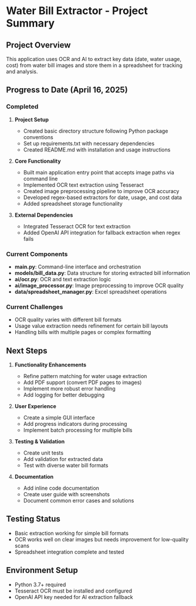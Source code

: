 # Water Bill Extractor - Project Summary

## Project Overview
This application uses OCR and AI to extract key data (date, water usage, cost) from water bill images and store them in a spreadsheet for tracking and analysis.

## Progress to Date (April 16, 2025)

### Completed
1. **Project Setup**
   - Created basic directory structure following Python package conventions
   - Set up requirements.txt with necessary dependencies
   - Created README.md with installation and usage instructions

2. **Core Functionality**
   - Built main application entry point that accepts image paths via command line
   - Implemented OCR text extraction using Tesseract
   - Created image preprocessing pipeline to improve OCR accuracy
   - Developed regex-based extractors for date, usage, and cost data
   - Added spreadsheet storage functionality

3. **External Dependencies**
   - Integrated Tesseract OCR for text extraction
   - Added OpenAI API integration for fallback extraction when regex fails

### Current Components
- **main.py**: Command-line interface and orchestration
- **models/bill_data.py**: Data structure for storing extracted bill information
- **ai/ocr.py**: OCR and text extraction logic
- **ai/image_processor.py**: Image preprocessing to improve OCR quality
- **data/spreadsheet_manager.py**: Excel spreadsheet operations

### Current Challenges
- OCR quality varies with different bill formats
- Usage value extraction needs refinement for certain bill layouts
- Handling bills with multiple pages or complex formatting

## Next Steps

1. **Functionality Enhancements**
   - Refine pattern matching for water usage extraction
   - Add PDF support (convert PDF pages to images)
   - Implement more robust error handling
   - Add logging for better debugging

2. **User Experience**
   - Create a simple GUI interface
   - Add progress indicators during processing
   - Implement batch processing for multiple bills

3. **Testing & Validation**
   - Create unit tests
   - Add validation for extracted data
   - Test with diverse water bill formats

4. **Documentation**
   - Add inline code documentation
   - Create user guide with screenshots
   - Document common error cases and solutions

## Testing Status
- Basic extraction working for simple bill formats
- OCR works well on clear images but needs improvement for low-quality scans
- Spreadsheet integration complete and tested

## Environment Setup
- Python 3.7+ required
- Tesseract OCR must be installed and configured
- OpenAI API key needed for AI extraction fallback